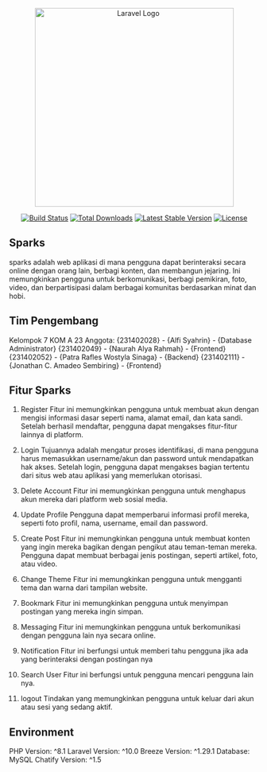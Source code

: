 <p align="center"><a href="https://laravel.com" target="_blank"><img src="https://raw.githubusercontent.com/laravel/art/master/logo-lockup/5%20SVG/2%20CMYK/1%20Full%20Color/laravel-logolockup-cmyk-red.svg" width="400" alt="Laravel Logo"></a></p>

<p align="center">
<a href="https://github.com/laravel/framework/actions"><img src="https://github.com/laravel/framework/workflows/tests/badge.svg" alt="Build Status"></a>
<a href="https://packagist.org/packages/laravel/framework"><img src="https://img.shields.io/packagist/dt/laravel/framework" alt="Total Downloads"></a>
<a href="https://packagist.org/packages/laravel/framework"><img src="https://img.shields.io/packagist/v/laravel/framework" alt="Latest Stable Version"></a>
<a href="https://packagist.org/packages/laravel/framework"><img src="https://img.shields.io/packagist/l/laravel/framework" alt="License"></a>
</p>

## Sparks

sparks adalah web aplikasi di mana pengguna dapat berinteraksi secara online dengan orang lain, berbagi konten, dan membangun jejaring. Ini memungkinkan pengguna untuk berkomunikasi, berbagi pemikiran, foto, video, dan berpartisipasi dalam berbagai komunitas berdasarkan minat dan hobi. 

## Tim Pengembang

Kelompok 7 KOM A 23
Anggota:
{231402028} - {Alfi Syahrin} - {Database Administrator}
{231402049} - {Naurah Alya Rahmah} - {Frontend}
{231402052} - {Patra Rafles Wostyla Sinaga} - {Backend}
{231402111} - {Jonathan C. Amadeo Sembiring} - {Frontend}

## Fitur Sparks

1. Register 
Fitur ini memungkinkan pengguna untuk membuat akun dengan mengisi informasi dasar seperti nama, alamat email, dan kata sandi. Setelah berhasil mendaftar, pengguna dapat mengakses fitur-fitur lainnya di platform.

2. Login
Tujuannya adalah mengatur proses identifikasi, di mana pengguna harus memasukkan username/akun dan password untuk mendapatkan hak akses. Setelah login, pengguna dapat mengakses bagian tertentu dari situs web atau aplikasi yang memerlukan otorisasi.

3. Delete Account
Fitur ini memungkinkan pengguna untuk menghapus akun mereka dari platform web sosial media.

4. Update Profile
Pengguna dapat memperbarui informasi profil mereka, seperti foto profil, nama, username, email dan password.

5. Create Post
Fitur ini memungkinkan pengguna untuk membuat konten yang ingin mereka bagikan dengan pengikut atau teman-teman mereka. Pengguna dapat membuat berbagai jenis postingan, seperti artikel, foto, atau video.

6. Change Theme
Fitur ini memungkinkan pengguna untuk mengganti tema dan warna dari tampilan website.

7. Bookmark
Fitur ini memungkinkan pengguna untuk menyimpan postingan yang mereka ingin simpan.

8. Messaging
Fitur ini memungkinkan pengguna untuk berkomunikasi dengan pengguna lain nya secara online.

9. Notification
Fitur ini berfungsi untuk memberi tahu pengguna jika ada yang berinteraksi dengan postingan nya

10. Search User
Fitur ini berfungsi untuk pengguna mencari pengguna lain nya.

11. logout
Tindakan yang memungkinkan pengguna untuk keluar dari akun atau sesi yang sedang aktif.

## Environment
PHP Version: ^8.1
Laravel Version: ^10.0
Breeze Version: ^1.29.1
Database: MySQL
Chatify Version: ^1.5